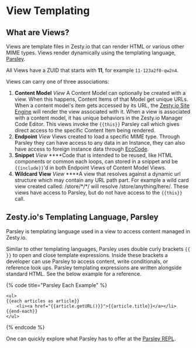 # View Templating

## What are Views?

Views are template files in Zesty.io that can render HTML or various other MIME types. Views render dynamically using the templating language, [Parsley](view-templating.md#zesty-ios-templating-language-parsley).

All Views have a ZUID that starts with **11**, for example `11-123a2f0-qw2n4`. 

Views can carry one of three associations:

1. **Content Model** _View_ A Content Model can optionally be created with a view. When this happens, Content Items of that Model get unique URLs. When a content model's item gets accessed by its URL, the [Zesty.io Site Engine](./) will render the view associated with it. When a view is associated with a content model, it has unique behaviors in the Zesty.io Manager Code Editor. This views invoke the `{{this}}` Parsley call which gives direct access to the specific Content Item being rendered.
2. **Endpoint** _View_ Views created to load a specific MIME type. Through Parsley they can have access to any data in an Instance, they can also have access to foreign instance data through [EcoCode](../ecosystems.md#ecocode-shared-view-templates).
3. **Snippet** _View_ ****Code that is intended to be reused, like HTML components or common each loops, can stored in a snippet and be `{{include}}`'d in both Endpoint Views of Content Model Views.
4. **Wildcard View** _View_ ****A view that resolves against a dynamic url structure which may contain any URL path part. For example a wild card view created called: /store/\*/\*/ will resolve /store/anything/here/. These views have access to Parsley, but do not have access to the `{{this}}` call. 

## Zesty.io's Templating Language, Parsley

Parsley is templating language used in a view to access content managed in Zesty.io.

Similar to other templating languages, Parsley uses double curly brackets `{{ }}` to open and close template expressions. Inside these brackets a developer can use Parsley to access content, write conditionals, or reference look ups. Parsley templating expressions are written alongside standard HTML. See the below example for a reference.

{% code title="Parsley Each Example" %}
```markup
<ul>
{{each articles as article}}
    <li><a href="{{article.getURL()}}">{{article.title}}</a></li>
{{end-each}}
</ul>
```
{% endcode %}

One can quickly explore what Parsley has to offer at the [Parsley REPL](https://parsley.zesty.io/hello-world/).

